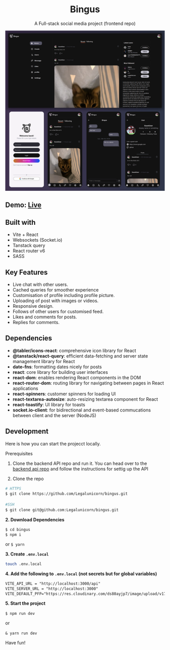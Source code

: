 
<h1 align="center">Bingus</h1>


<p align="center">A Full-stack social media project (frontend repo)</p>

![preview](/public/images/preview_ui.png)

## Demo:  [Live](https://bingus.hiroc.vip)

## Built with
- Vite + React
- Websockets (Socket.io)
- Tanstack query
- React router v6
- SASS


## Key Features
- Live chat with other users.
- Cached queries for smoother experience
- Customisation of profile including profile picture.
- Uploading of post with images or videos.
- Responsive design.
- Follows of other users for customised feed.
- Likes and comments for posts.
- Replies for comments.

## Dependencies 
- **@tabler/icons-react**: comprehensive icon library for React
- **@tanstack/react-query**: efficient data-fetching and server state management library for React
- **date-fns**: formatting dates nicely for posts
- **react**: core library for building user interfaces
- **react-dom**: enables rendering React components in the DOM
- **react-router-dom**: routing library for navigating between pages in React applications
- **react-spinners**: customer spinners for loading UI
- **react-textarea-autosize**: auto-resizing textarea component for React
- **react-toastify**: UI library for toasts
- **socket.io-client**: for bidirectional and event-based commucations between client and the server (NodeJS)


## Development 
Here is how you can start the projecct locally. 

Prerequisites 
1. Clone the backend API repo and run it. You can head over to the [backend api repo](https://www.github.com/LegalUnicorn/bingus-api) and follow the instructions for settig up the API

1. Clone the repo 
```bash
# HTTPS
$ git clone https://github.com/Legalunicorn/bingus.git

#SSH
$ git clone git@github.com:Legalunicorn/bingus.git
```

**2. Download Dependencies**
```
$ cd bingus
$ npm i  
```
or `$ yarn`

**3. Create `.env.local`**
```bash
touch .env.local 
```

**4. Add the following to `.env.local` (not secrets but for global variables)**
```
VITE_API_URL = "http://localhost:3000/api"
VITE_SERVER_URL = "http://localhost:3000"
VITE_DEFAULT_PFP="https://res.cloudinary.com/ds80ayjp7/image/upload/v1725690182/bingus_pfp_bzezbh.png"
```


**5. Start the project**

`$ npm run dev` 

or  

`& yarn run dev`

Have fun!

